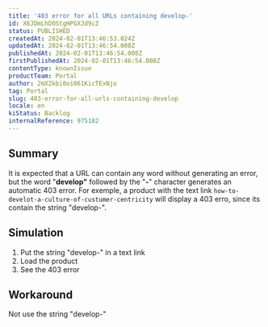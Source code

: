 ```yaml
---
title: '403 error for all URLs containing develop-'
id: X6JDmLhD0StgHPGXJd9cZ
status: PUBLISHED
createdAt: 2024-02-01T13:46:53.024Z
updatedAt: 2024-02-01T13:46:54.008Z
publishedAt: 2024-02-01T13:46:54.008Z
firstPublishedAt: 2024-02-01T13:46:54.008Z
contentType: knownIssue
productTeam: Portal
author: 2mXZkbi0oi061KicTExNjo
tag: Portal
slug: 403-error-for-all-urls-containing-develop
locale: en
kiStatus: Backlog
internalReference: 975182
---
```


## Summary


It is expected that a URL can contain any word without generating an error, but the word "**develop"** followed by the "**-**" character generates an automatic 403 error.
For exemple, a product with the text link  `how-to-develot-a-culture-of-custumer-centricity` will display a 403 erro, since its contain the string "develop-".


##

## Simulation



1. Put the string "develop-" in a text link
2. Load the product
3. See the 403 error


##

## Workaround


Not use the string "develop-"





